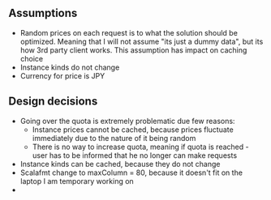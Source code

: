 ## Assumptions

- Random prices on each request is to what the solution should be optimized. Meaning that I will not assume "its just a
  dummy data", but its how 3rd party client works. This assumption has impact on caching choice
- Instance kinds do not change
- Currency for price is JPY

## Design decisions

- Going over the quota is extremely problematic due few reasons:
    - Instance prices cannot be cached, because prices fluctuate immediately due to the nature of it being random
    - There is no way to increase quota, meaning if quota is reached - user has to be informed that he no longer can
      make requests
- Instance kinds can be cached, because they do not change
- Scalafmt change to maxColumn = 80, because it doesn't fit on the laptop I am temporary working on
- 

